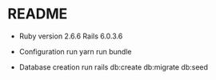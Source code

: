 # README


* Ruby version 2.6.6
  Rails 6.0.3.6

* Configuration
run yarn
run bundle

* Database creation
run rails db:create db:migrate db:seed

